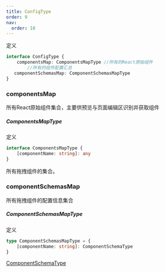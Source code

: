 ```yaml
---
title: ConfigType
order: 9
nav:
  order: 10
---
```

定义

```ts
interface ConfigType {
	componentsMap: ComponentsMapType //所有的React原始组件
    	//所有的组件配置汇总
   componentSchemasMap: ComponentSchemasMapType
}
```
### componentsMap
所有React原始组件集合，主要供预览与页面编辑区识别并获取组件
##### ComponentsMapType
定义
```ts
interface ComponentsMapType {
	[componentName: string]: any
}
```
所有拖拽组件的集合。
### componentSchemasMap
所有拖拽组件的配置信息集合

##### ComponentSchemasMapType
定义
```ts
type ComponentSchemasMapType = {
	[componentName: string]: ComponentSchemaType
}
```
[ComponentSchemaType](./component-schema-types)

